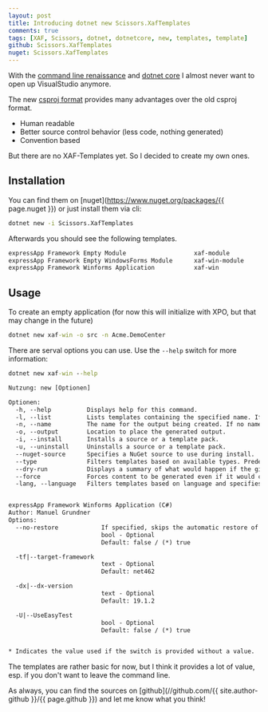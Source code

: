 ```yaml
---
layout: post
title: Introducing dotnet new Scissors.XafTemplates
comments: true
tags: [XAF, Scissors, dotnet, dotnetcore, new, templates, template]
github: Scissors.XafTemplates
nuget: Scissors.XafTemplates
---
```


With the [command line renaissance](//lifehacker.com/geek-to-live-the-command-line-comeback-226223) and [dotnet core](//dotnet.microsoft.com/download) I almost never want to open up VisualStudio anymore.

The new [csproj format](//docs.microsoft.com/en-us/dotnet/core/tools/csproj) provides many advantages over the old csproj format.

- Human readable
- Better source control behavior (less code, nothing generated)
- Convention based

But there are no XAF-Templates yet. So I decided to create my own ones.

## Installation

You can find them on [nuget](https://www.nuget.org/packages/{{ page.nuget }}) or just install them via cli:

```cmd
dotnet new -i Scissors.XafTemplates
```

Afterwards you should see the following templates.

```txt
expressApp Framework Empty Module                   xaf-module           [C#]              Common/Console
expressApp Framework Empty WindowsForms Module      xaf-win-module       [C#]              Common/Console
expressApp Framework Winforms Application           xaf-win              [C#]              Common/Console
```

## Usage

To create an empty application (for now this will initialize with XPO, but that may change in the future)

```cmd
dotnet new xaf-win -o src -n Acme.DemoCenter
```

There are serval options you can use. Use the `--help` switch for more information:

```cmd
dotnet new xaf-win --help
```

```txt
Nutzung: new [Optionen]

Optionen:
  -h, --help          Displays help for this command.
  -l, --list          Lists templates containing the specified name. If no name is specified, lists all templates.
  -n, --name          The name for the output being created. If no name is specified, the name of the current directory is used.
  -o, --output        Location to place the generated output.
  -i, --install       Installs a source or a template pack.
  -u, --uninstall     Uninstalls a source or a template pack.
  --nuget-source      Specifies a NuGet source to use during install.
  --type              Filters templates based on available types. Predefined values are "project", "item" or "other".
  --dry-run           Displays a summary of what would happen if the given command line were run if it would result in a template creation.
  --force             Forces content to be generated even if it would change existing files.
  -lang, --language   Filters templates based on language and specifies the language of the template to create.


expressApp Framework Winforms Application (C#)
Author: Manuel Grundner
Options:
  --no-restore            If specified, skips the automatic restore of the project on create.
                          bool - Optional
                          Default: false / (*) true

  -tf|--target-framework
                          text - Optional
                          Default: net462

  -dx|--dx-version
                          text - Optional
                          Default: 19.1.2

  -U|--UseEasyTest
                          bool - Optional
                          Default: false / (*) true


* Indicates the value used if the switch is provided without a value.
```

The templates are rather basic for now, but I think it provides a lot of value, esp. if you don't want to leave the command line.

As always, you can find the sources on [github](//github.com/{{ site.author-github }}/{{ page.github }}) and let me know what you think!
